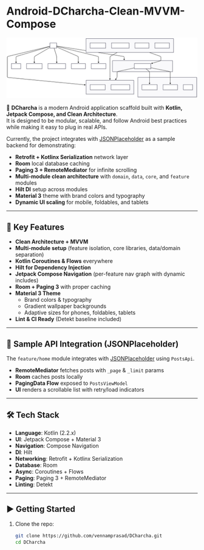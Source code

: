 # Android-DCharcha-Clean-MVVM-Compose

<img src="/project.svg" alt="DCharcha"/>

🚀 **DCharcha** is a modern Android application scaffold built with **Kotlin, Jetpack Compose, and Clean Architecture**.  
It is designed to be modular, scalable, and follow Android best practices while making it easy to plug in real APIs.  

Currently, the project integrates with [JSONPlaceholder](https://jsonplaceholder.typicode.com/) as a sample backend for demonstrating:
- **Retrofit + Kotlinx Serialization** network layer
- **Room** local database caching
- **Paging 3 + RemoteMediator** for infinite scrolling
- **Multi-module clean architecture** with `domain`, `data`, `core`, and `feature` modules
- **Hilt DI** setup across modules
- **Material 3** theme with brand colors and typography
- **Dynamic UI scaling** for mobile, foldables, and tablets

---

## 🔑 Key Features

- **Clean Architecture + MVVM**
- **Multi-module setup** (feature isolation, core libraries, data/domain separation)
- **Kotlin Coroutines & Flows** everywhere
- **Hilt for Dependency Injection**
- **Jetpack Compose Navigation** (per-feature nav graph with dynamic includes)
- **Room + Paging 3** with proper caching
- **Material 3 Theme**
  - Brand colors & typography
  - Gradient wallpaper backgrounds
  - Adaptive sizes for phones, foldables, tablets
- **Lint & CI Ready** (Detekt baseline included)

---

## 📱 Sample API Integration (JSONPlaceholder)

The `feature/home` module integrates with [JSONPlaceholder](https://jsonplaceholder.typicode.com/) using `PostsApi`.

- **RemoteMediator** fetches posts with `_page` & `_limit` params
- **Room** caches posts locally
- **PagingData Flow** exposed to `PostsViewModel`
- **UI** renders a scrollable list with retry/load indicators

---

## 🛠 Tech Stack

- **Language**: Kotlin (2.2.x)
- **UI**: Jetpack Compose + Material 3
- **Navigation**: Compose Navigation
- **DI**: Hilt
- **Networking**: Retrofit + Kotlinx Serialization
- **Database**: Room
- **Async**: Coroutines + Flows
- **Paging**: Paging 3 + RemoteMediator
- **Linting**: Detekt

---

## ▶️ Getting Started

1. Clone the repo:
   ```bash
   git clone https://github.com/vennamprasad/DCharcha.git
   cd DCharcha

